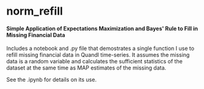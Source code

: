 # norm_refill
#### Simple Application of Expectations Maximization and Bayes' Rule to Fill in Missing Financial Data

Includes a notebook and .py file that demostrates a single function I use to refill missing financial data in Quandl time-series.
It assumes the missing data is a random variable and calculates the sufficient statistics of the dataset at the 
same time as MAP estimates of the missing data.

See the .ipynb for details on its use. 
